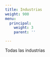 ```yaml
---
title: Industrias
weight: 900
menu:
  principal:
    weight: 3
    parent: ''

---
```

Todas las industrias